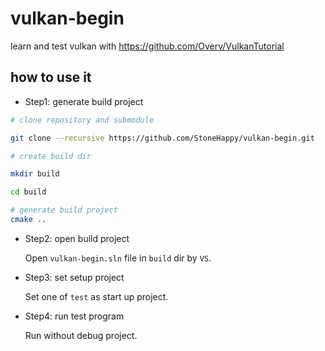 # vulkan-begin

learn and test vulkan with https://github.com/Overv/VulkanTutorial

## how to use it

* Step1: generate build project
```bash
# clone repository and submodule

git clone --recursive https://github.com/StoneHappy/vulkan-begin.git

# create build dir

mkdir build

cd build

# generate build project
cmake ..
```
* Step2: open build project

    Open ``vulkan-begin.sln`` file in ``build`` dir by ``VS``.

* Step3: set setup project

    Set one of ``test`` as start up project.

* Step4: run test program

    Run without debug project.